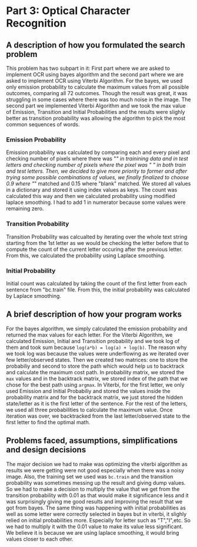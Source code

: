 # Part 3: Optical Character Recognition

## A description of how you formulated the search problem
This problem has two subpart in it: First part where we are asked to implement OCR using bayes algorithm and the second part where we are asked to implement OCR using Viterbi Algorithm. For the bayes, we used only emission probability to calculate the maximum values from all possible outcomes, comparing all 72 outcomes. Though the result was great, it was struggling in some cases where there was too much noise in the image. The second part we implemented Viterbi Algorithm and we took the max value of Emission, Transition and Initial Probabilities and the results were slighly better as transition probability was allowing the algorithm to pick the most common sequences of words.

### Emission Probability
Emission probability was calculated by comparing each and every pixel and checking number of pixels where there was "*" in trainining data and in test letters and checking number of pixels where the pixel was " " in both train and test letters. Then, we decided to give more priority to former and after trying some possible combinations of values, we finally finalized to choose 0.9 where "*" matched and 0.15 where "blank" matched. We stored all values in a dictionary and stored it using index values as keys.
The count was calculated this way and then we calculated probability using modified laplace smoothing. I had to add 1 in numerator because some values were remaining zero.

### Transition Probability
Transition Probability was calcualted by iterating over the whole text string starting from the 1st letter as we would be checking the letter before that to compute the count of the current letter occuring after the previous letter. From this, we calculated the probability using Laplace smoothing.

### Initial Probability
Initial count was calculated by taking the count of the first letter from each sentence from "bc.train" file. From this, the initial probability was calculated by Laplace smoothing.

## A brief description of how your program works
For the bayes algorithm, we simply calculated the emission probability and returned the max values for each letter. For the Viterbi Algorithm, we calculated Emission, Initial and Transition probability and we took log of them and took sum because `log(a*b) = log(a) + log(b)`. The reason why we took log was because the values were underflowing as we iterated over few letter/observed states. Then we created two matrices: one to store the probabiliy and second to store the path which would help us to backtrack and calculate the maximum cost path. In probability matrix, we stored the `max` values and in the backtrack matrix, we stored index of the path that we chose for the best path using `argmax`. In Viterbi, for the first letter, we only used Emission and Initial Probabiliy and stored the values inside the probability matrix and for the backtrack matrix, we just stored the hidden state/letter as it is the first letter of the sentence. For the rest of the letters, we used all three probabilities to calculate the maximum value. Once iteration was over, we backtracked from the last letter/observed state to the first letter to find the optimal math. 

## Problems faced, assumptions, simplifications and design decisions
The major decision we had to make was optimizing the viterbi algorithm as results we were getting were not good especially when there was a noisy image. Also, the training set we used was `bc.train` and the transition probability was sometimes messing up the result and giving dump values. So we had to make a decision to multiply the value that we get from the transition probability with 0.01 as that would make it significance less and it was surprisingly giving me good results and improving the result that we got from bayes. The same thing was happening with initial probabilities as well as some letter were correctly selected in bayes but in viterbi, it slighly relied on initial probabilities more. Especially for letter such as "T","I",etc. So we had to multiply it with the 0.01 value to make its value less significant. We believe it is because we are using laplace smoothing, it would bring values closer to each other. 

